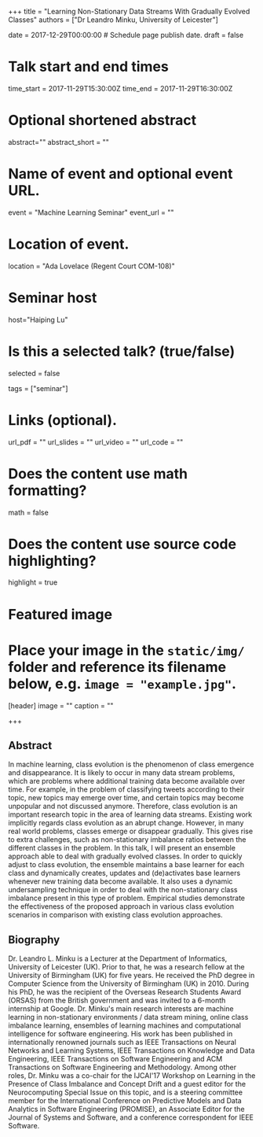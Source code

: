+++
title = "Learning Non-Stationary Data Streams With Gradually Evolved Classes"
authors = ["Dr Leandro Minku, University of Leicester"]

date = 2017-12-29T00:00:00 # Schedule page publish date.
draft = false

# Talk start and end times
time_start = 2017-11-29T15:30:00Z
time_end = 2017-11-29T16:30:00Z

# Optional shortened abstract
abstract=""
abstract_short = ""

# Name of event and optional event URL.
event = "Machine Learning Seminar"
event_url = ""

# Location of event.
location = "Ada Lovelace (Regent Court COM-108)"

# Seminar host
host="Haiping Lu"

# Is this a selected talk? (true/false)
selected = false

tags = ["seminar"]

# Links (optional).
url_pdf = ""
url_slides = ""
url_video = ""
url_code = ""

# Does the content use math formatting?
math = false

# Does the content use source code highlighting?
highlight = true

# Featured image
# Place your image in the `static/img/` folder and reference its filename below, e.g. `image = "example.jpg"`.
[header]
image = ""
caption = ""

+++

## Abstract

In machine learning, class evolution is the phenomenon of class emergence and disappearance. It is likely to occur in many data stream problems, which are problems where additional training data become available over time. For example, in the problem of classifying tweets according to their topic, new topics may emerge over time, and certain topics may become unpopular and not discussed anymore. Therefore, class evolution is an important research topic in the area of learning data streams. Existing work implicitly regards class evolution as an abrupt change. However, in many real world problems, classes emerge or disappear gradually. This gives rise to extra challenges, such as non-stationary imbalance ratios between the different classes in the problem. In this talk, I will present an ensemble approach able to deal with gradually evolved classes. In order to quickly adjust to class evolution, the ensemble maintains a base learner for each class and dynamically creates, updates and (de)activates base learners whenever new training data become available. It also uses a dynamic undersampling technique in order to deal with the non-stationary class imbalance present in this type of problem. Empirical studies demonstrate the effectiveness of the proposed approach in various class evolution scenarios in comparison with existing class evolution approaches.

## Biography

Dr. Leandro L. Minku is a Lecturer at the Department of Informatics, University of Leicester (UK). Prior to that, he was a research fellow at the University of Birmingham (UK) for five years. He received the PhD degree in Computer Science from the University of Birmingham (UK) in 2010. During his PhD, he was the recipient of the Overseas Research Students Award (ORSAS) from the British government and was invited to a 6-month internship at Google. Dr. Minku's main research interests are machine learning in non-stationary environments / data stream mining, online class imbalance learning, ensembles of learning machines and computational intelligence for software engineering. His work has been published in internationally renowned journals such as IEEE Transactions on Neural Networks and Learning Systems, IEEE Transactions on Knowledge and Data Engineering, IEEE Transactions on Software Engineering and ACM Transactions on Software Engineering and Methodology. Among other roles, Dr. Minku was a co-chair for the IJCAI'17 Workshop on Learning in the Presence of Class Imbalance and Concept Drift and a guest editor for the Neurocomputing Special Issue on this topic, and is a steering committee member for the International Conference on Predictive Models and Data Analytics in Software Engineering (PROMISE), an Associate Editor for the Journal of Systems and Software, and a conference correspondent for IEEE Software.
